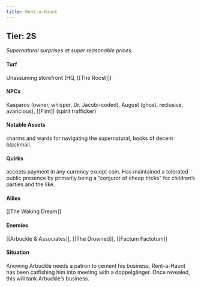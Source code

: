 ```yaml
---
title: Rent-a-Haunt
---
```


## Tier: 2S
*Supernatural surprises at super reasonable prices.*

#### **Turf**
Unassuming storefront (HQ, [[The Roost]])

#### **NPCs**
Kasparov (owner, whisper, Dr. Jacobi-coded), August (ghost, reclusive, avaricious), [[Flint]] (spirit trafficker)

#### **Notable Assets**
charms and wards for navigating the supernatural, books of decent blackmail. 

#### **Quirks**
accepts payment in any currency except coin. Has maintained a tolerated public presence by primarily being a “conjuror of cheap tricks” for children’s parties and the like. 

#### **Allies**
[[The Waking Dream]]

#### **Enemies**
[[Arbuckle & Associates]], [[The Drowned]], [[Factum Factotum]]

#### **Situation**
Knowing Arbuckle needs a patron to cement his business, Rent-a-Haunt has been catfishing him into meeting with a doppelgänger. Once revealed, this will tank Arbuckle’s business.
